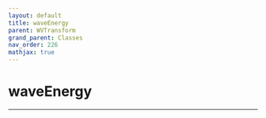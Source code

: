 ```yaml
---
layout: default
title: waveEnergy
parent: WVTransform
grand_parent: Classes
nav_order: 226
mathjax: true
---
```


#  waveEnergy




---


